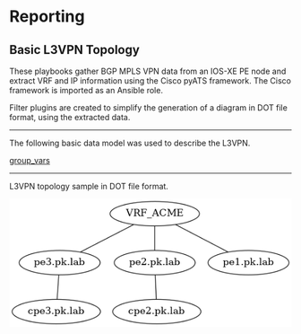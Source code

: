 # Reporting

## Basic L3VPN Topology
These playbooks gather BGP MPLS VPN data from an IOS-XE PE node and extract VRF and IP information using the Cisco pyATS framework. The Cisco framework is imported as an Ansible role.

Filter plugins are created to simplify the generation of a diagram in DOT file format, using the extracted data.

---

The following basic data model was used to describe the L3VPN.

[group_vars](./group_vars/all.yml)

***
 
 L3VPN topology sample in DOT file format.
 
 ![L3VPN Diagram](./results/pe2.pk.lab.png)
